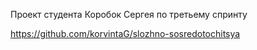 Проект студента Коробок Сергея по третьему спринту

https://github.com/korvintaG/slozhno-sosredotochitsya